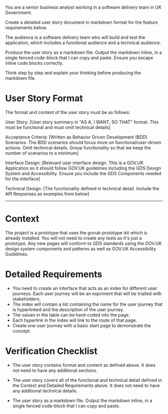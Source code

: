 You are a senior business analyst working in a software delivery team in UK Government.

Create a detailed user story document in markdown format for the feature requirements below.

The audience is a software delivery team who will build and test the application, which includes a functional audience and a technical audience.

Produce the user story as a markdown file. Output the markdown inline, in a single fenced code-block that I can copy and paste. Ensure you escape inline code blocks correctly.

Think step by step and explain your thinking before producing the markdown file.

# User Story Format

The format and content of the user story must be as follows:

User Story:
[User story summary in "AS A, I WANT, SO THAT" format. This must be functional and must omit technical details]

Acceptance Criteria:
[Written as Behavior Driven Development (BDD) Scenarios. The BDD scenarios should focus more on functional/user-driven actions. Omit technical details. Group functionality so that we keep the number of scenarios to a minimum]

Interface Design:
[Relevant user interface design. This is a GOV.UK Application so it should follow GOV.UK guidelines including the GDS Design System and Accessibility. Ensure you include the GDS Components needed for the interface]

Technical Design:
[The functionality defined in technical detail.  Include the API Responses as examples from below]

---

# Context

The project is a prototype that uses the govuk-prototype-kit which is already installed. You will not need to create any tests as it's just a prototype. Any new pages will conform to GDS standards using the GOV.UK design system components and patterns as well as GOV.UK Accessibility Guidelines.

# Detailed Requirements

 - You need to create an interface that acts as an index for different user journeys. Each user journey will be an expriment that will be trialled with stakeholders. 
 - The index will contain a list containing the name for the user journey that is hyperlinked and the description of the user journey. 
 - The values in the table can be hard-coded into the page.
 - Each hyperlink in the index will link to the route of that page.
 - Create one user journey with a basic start page to demonstrate the concept.

# Verification Checklist
- The user story contains format and content as defined above. It does not need to have any additional sections.

- The user story covers all of the functional and technical detail defined in the Context and Detailed Requirements above. It does not need to have any additional technical details.  

- The user story as a markdown file. Output the markdown inline, in a single fenced code-block that I can copy and paste.
